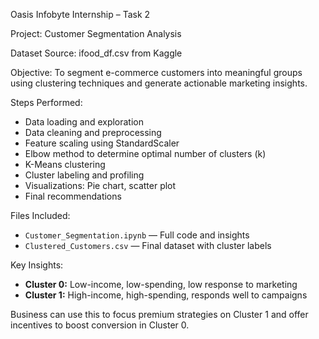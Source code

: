 Oasis Infobyte Internship – Task 2

Project: Customer Segmentation Analysis

Dataset Source: ifood_df.csv from Kaggle

Objective:
To segment e-commerce customers into meaningful groups using clustering techniques and generate actionable marketing insights.

Steps Performed:
- Data loading and exploration
- Data cleaning and preprocessing
- Feature scaling using StandardScaler
- Elbow method to determine optimal number of clusters (k)
- K-Means clustering 
- Cluster labeling and profiling
- Visualizations: Pie chart, scatter plot
- Final recommendations

Files Included:
- `Customer_Segmentation.ipynb` — Full code and insights
- `Clustered_Customers.csv` — Final dataset with cluster labels

Key Insights:
- **Cluster 0:** Low-income, low-spending, low response to marketing
- **Cluster 1:** High-income, high-spending, responds well to campaigns

Business can use this to focus premium strategies on Cluster 1 and offer incentives to boost conversion in Cluster 0.
